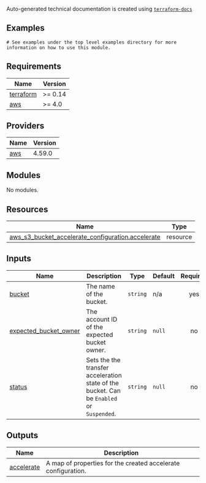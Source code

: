 <!-- BEGINNING OF PRE-COMMIT-TERRAFORM DOCS HOOK -->

Auto-generated technical documentation is created using [`terraform-docs`](https://terraform-docs.io/)
## Examples

```hcl
# See examples under the top level examples directory for more information on how to use this module.
```

## Requirements

| Name | Version |
|------|---------|
| <a name="requirement_terraform"></a> [terraform](#requirement\_terraform) | >= 0.14 |
| <a name="requirement_aws"></a> [aws](#requirement\_aws) | >= 4.0 |

## Providers

| Name | Version |
|------|---------|
| <a name="provider_aws"></a> [aws](#provider\_aws) | 4.59.0 |

## Modules

No modules.

## Resources

| Name | Type |
|------|------|
| [aws_s3_bucket_accelerate_configuration.accelerate](https://registry.terraform.io/providers/hashicorp/aws/latest/docs/resources/s3_bucket_accelerate_configuration) | resource |

## Inputs

| Name | Description | Type | Default | Required |
|------|-------------|------|---------|:--------:|
| <a name="input_bucket"></a> [bucket](#input\_bucket) | The name of the bucket. | `string` | n/a | yes |
| <a name="input_expected_bucket_owner"></a> [expected\_bucket\_owner](#input\_expected\_bucket\_owner) | The account ID of the expected bucket owner. | `string` | `null` | no |
| <a name="input_status"></a> [status](#input\_status) | Sets the the transfer acceleration state of the bucket. Can be `Enabled` or `Suspended`. | `string` | `null` | no |

## Outputs

| Name | Description |
|------|-------------|
| <a name="output_accelerate"></a> [accelerate](#output\_accelerate) | A map of properties for the created accelerate configuration. |


<!-- END OF PRE-COMMIT-TERRAFORM DOCS HOOK -->
